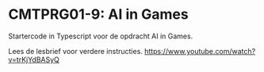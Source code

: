 # CMTPRG01-9: AI in Games

Startercode in Typescript voor de opdracht AI in Games.

Lees de lesbrief voor verdere instructies.
https://www.youtube.com/watch?v=trKjYdBASyQ